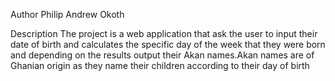 Author
Philip Andrew Okoth 

Description
The project is a web application that ask the user to input their date of birth and calculates the specific day of the week that they were born and depending on the results output their Akan names.Akan names are of Ghanian origin as they name their children according to their day of birth 